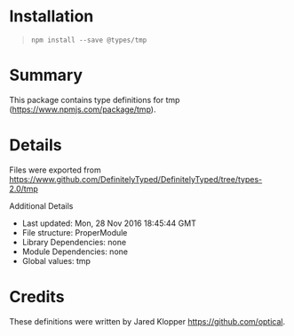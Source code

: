 # Installation
> `npm install --save @types/tmp`

# Summary
This package contains type definitions for tmp (https://www.npmjs.com/package/tmp).

# Details
Files were exported from https://www.github.com/DefinitelyTyped/DefinitelyTyped/tree/types-2.0/tmp

Additional Details
 * Last updated: Mon, 28 Nov 2016 18:45:44 GMT
 * File structure: ProperModule
 * Library Dependencies: none
 * Module Dependencies: none
 * Global values: tmp

# Credits
These definitions were written by Jared Klopper <https://github.com/optical>.
